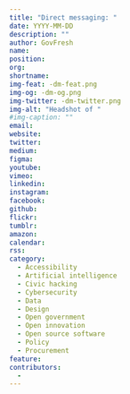 ```yaml
---
title: "Direct messaging: "
date: YYYY-MM-DD
description: ""
author: GovFresh
name: 
position: 
org: 
shortname: 
img-feat: -dm-feat.png
img-og: -dm-og.png
img-twitter: -dm-twitter.png
img-alt: "Headshot of "
#img-caption: ""
email: 
website: 
twitter: 
medium: 
figma: 
youtube: 
vimeo: 
linkedin: 
instagram: 
facebook: 
github: 
flickr: 
tumblr: 
amazon: 
calendar: 
rss: 
category:
  - Accessibility
  - Artificial intelligence
  - Civic hacking
  - Cybersecurity
  - Data
  - Design
  - Open government
  - Open innovation
  - Open source software
  - Policy
  - Procurement
feature: 
contributors:
  - 
---
```


